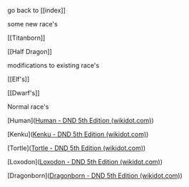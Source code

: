 go back to [[index]]

some new race's 

[[Titanborn]]

[[Half Dragon]]

modifications to existing race's

[[Elf's]]

[[Dwarf's]]

Normal race's

[Human]([Human - DND 5th Edition (wikidot.com)](https://dnd5e.wikidot.com/human))

[Kenku]([Kenku - DND 5th Edition (wikidot.com)](https://dnd5e.wikidot.com/lineage:kenku))

[Tortle]([Tortle - DND 5th Edition (wikidot.com)](https://dnd5e.wikidot.com/lineage:tortle))

[Loxodon]([Loxodon - DND 5th Edition (wikidot.com)](https://dnd5e.wikidot.com/lineage:loxodon))

[Dragonborn]([Dragonborn - DND 5th Edition (wikidot.com)](https://dnd5e.wikidot.com/lineage:dragonborn))
